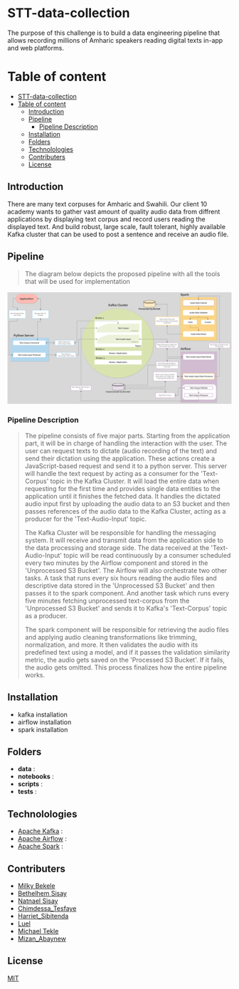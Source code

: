 # STT-data-collection
The purpose of this challenge is to build a data engineering pipeline that allows recording millions of Amharic speakers reading digital texts in-app and web platforms.

# Table of content
- [STT-data-collection](#stt-data-collection)
- [Table of content](#table-of-content)
  - [Introduction](#introduction)
  - [Pipeline](#pipeline)
    - [Pipeline Description](#pipeline-description)
  - [Installation](#installation)
  - [Folders](#folders)
  - [Technolologies](#technolologies)
  - [Contributers](#contributers)
  - [License](#license)


## Introduction
There are many text corpuses for Amharic and Swahili. Our client 10 academy wants to gather vast amount of quality audio data from diffrent applications by displaying text corpus and record users reading the displayed text. And build robust, large scale, fault tolerant, highly available Kafka cluster that can be used to post a sentence and receive an audio file.

## Pipeline
> The diagram below depicts the proposed pipeline with all the tools that will be used for implementation

![alt text](https://github.com/Speech-to-text-data-collection/STT-data-collection/blob/main/data/Flowchart_Diagram.jpg "Data Handling and Processing Pipeline")
### Pipeline Description
>   The pipeline consists of five major parts. Starting from the application part, it will be in charge of handling the interaction with the user. The user can request texts to dictate (audio recording of the text) and send their dictation using the application. These actions create a JavaScript-based request and send it to a python server. This server will handle the text request by acting as a consumer for the 'Text-Corpus' topic in the Kafka Cluster. It will load the entire data when requesting for the first time and provides single data entities to the application until it finishes the fetched data. It handles the dictated audio input first by uploading the audio data to an S3 bucket and then passes references of the audio data to the Kafka Cluster, acting as a producer for the 'Text-Audio-Input' topic.
>
>   The Kafka Cluster will be responsible for handling the messaging system. It will receive and transmit data from the application side to the data processing and storage side. The data received at the 'Text-Audio-Input' topic will be read continuously by a consumer scheduled every two minutes by the Airflow component and stored in the 'Unprocessed S3 Bucket'. The Airflow will also orchestrate two other tasks. A task that runs every six hours reading the audio files and descriptive data stored in the 'Unprocessed S3 Bucket' and then passes it to the spark component. And another task which runs every five minutes fetching unprocessed text-corpus from the 'Unprocessed S3 Bucket' and sends it to Kafka's 'Text-Corpus' topic as a producer.
>
>   The spark component will be responsible for retrieving the audio files and applying audio cleaning transformations like trimming, normalization, and more. It then validates the audio with its predefined text using a model, and if it passes the validation similarity metric, the audio gets saved on the 'Processed S3 Bucket'. If it fails, the audio gets omitted. This process finalizes how the entire pipeline works.


## Installation
- kafka installation 
- airflow installation
- spark installation

## Folders
- **data** : 
- **notebooks** : 
- **scripts** : 
- **tests** : 

## Technolologies
- [Apache Kafka](https://kafka.apache.org/) : 
- [Apache Airflow](https://airflow.apache.org/) : 
- [Apache Spark](https://spark.apache.org/) : 

## Contributers
- [Milky Bekele](https://github.com/DePacifier)
- [Bethelhem Sisay]()
- [Natnael Sisay](https://github.com/NatnaelSisay)
- [Chimdessa_Tesfaye]()
- [Harriet_Sibitenda]()
- [Luel]()
- [Michael Tekle]()
- [Mizan_Abaynew]()

## License
[MIT](https://github.com/DePacifier/3DEP-Farm/blob/main/LICENSE)
